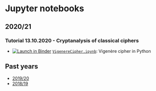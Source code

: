 # Jupyter notebooks

## 2020/21

### Tutorial 13.10.2020 - Cryptanalysis of classical ciphers

* [![Launch in Binder](https://mybinder.org/badge.svg)](https://mybinder.org/v2/gh/jaanos/kirv/master?filepath=notebooks/VigenereCipher.ipynb) [`VigenereCipher.ipynb`](VigenereCipher.ipynb): Vigenère cipher in Python

## Past years

* [2019/20](archive.md#201920)
* [2018/19](archive.md#201819)
